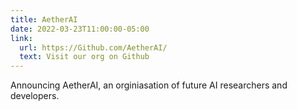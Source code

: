 ```yaml
---
title: AetherAI
date: 2022-03-23T11:00:00-05:00
link: 
  url: https://Github.com/AetherAI/
  text: Visit our org on Github
---
```


Announcing AetherAI, an orginiasation of future AI researchers and developers.